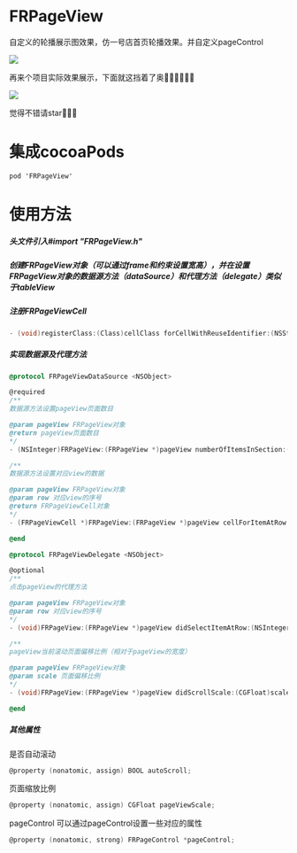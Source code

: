 # FRPageView
自定义的轮播展示图效果，仿一号店首页轮播效果。并自定义pageControl

![](https://github.com/fanrongQu/FRPageView/blob/master/FRPageView.gif)

<p>再来个项目实际效果展示，下面就这挡着了奥🙆‍♂️🙆‍♂️🙆‍♂️</p>

![](https://github.com/fanrongQu/FRPageView/blob/master/FRPageView1.gif) 
<p>觉得不错请star🌟🌟🌟</p>

# 集成cocoaPods
```Objective-C
pod 'FRPageView'
```
# 使用方法
##### 头文件引入#import "FRPageView.h"

##### 创建FRPageView对象（可以通过frame和约束设置宽高），并在设置FRPageView对象的数据源方法（dataSource）和代理方法（delegate）类似于tableView
##### 注册FRPageViewCell
```Objective-C
- (void)registerClass:(Class)cellClass forCellWithReuseIdentifier:(NSString *)identifier
```

##### 实现数据源及代理方法
```Objective-C
@protocol FRPageViewDataSource <NSObject>

@required
/**
数据源方法设置pageView页面数目

@param pageView FRPageView对象
@return pageView页面数目
*/
- (NSInteger)FRPageView:(FRPageView *)pageView numberOfItemsInSection:(NSInteger)section;

/**
数据源方法设置对应view的数据

@param pageView FRPageView对象
@param row 对应view的序号
@return FRPageViewCell对象
*/
- (FRPageViewCell *)FRPageView:(FRPageView *)pageView cellForItemAtRow:(NSInteger)row;

@end

@protocol FRPageViewDelegate <NSObject>

@optional
/**
点击pageView的代理方法

@param pageView FRPageView对象
@param row 对应view的序号
*/
- (void)FRPageView:(FRPageView *)pageView didSelectItemAtRow:(NSInteger)row;

/**
pageView当前滚动页面偏移比例（相对于pageView的宽度）

@param pageView FRPageView对象
@param scale 页面偏移比例
*/
- (void)FRPageView:(FRPageView *)pageView didScrollScale:(CGFloat)scale;

@end
```
##### 其他属性
是否自动滚动
```Objective-C
@property (nonatomic, assign) BOOL autoScroll;
```
页面缩放比例
```Objective-C
@property (nonatomic, assign) CGFloat pageViewScale;
```
pageControl 可以通过pageControl设置一些对应的属性
```Objective-C
@property (nonatomic, strong) FRPageControl *pageControl;
```

